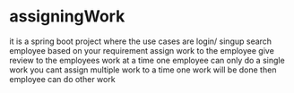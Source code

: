 # assigningWork
it is a spring boot project where  the use cases are 
login/ singup
search employee based on your requirement 
assign work to the employee
give review to the employees work
at a time one employee can only do a single work you cant assign multiple work to a time 
one work will be done then employee can do other work 
